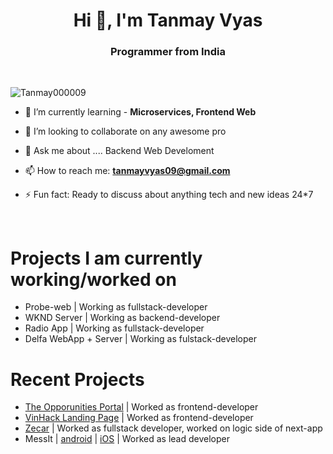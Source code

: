 <h1 align="center">Hi 👋, I'm Tanmay Vyas</h1>
<h3 align="center">Programmer from India</h3>

<br>

<p align="left"> <img src="https://komarev.com/ghpvc/?username=Tanmay000009&label=Profile%20views&color=0e75b6&style=flat" alt="Tanmay000009" /> </p>

- 🌱 I’m currently learning - **Microservices, Frontend Web**

- 👯 I’m looking to collaborate on any awesome pro

- 💬 Ask me about .... Backend Web Develoment 

- 📫 How to reach me: **tanmayvyas09@gmail.com**

- ⚡ Fun fact: Ready to discuss about anything tech and new ideas 24*7
<br>
<h1> Projects I am currently working/worked on </h1>


- Probe-web | Working as fullstack-developer
- WKND Server | Working as backend-developer
- Radio App | Working as fullstack-developer
- Delfa WebApp + Server | Working as fulstack-developer

<h1> Recent Projects </h1>

- [The Opporunities Portal](https://www.theopportunitiesportal.com/) | Worked as frontend-developer
- [VinHack Landing Page](https://vinhack.vinnovateit.com/) | Worked as frontend-developer
- [Zecar](https://zecar.com/) | Worked as fullstack developer, worked on logic side of next-app
- MessIt | [android](https://play.google.com/store/apps/details?id=com.vinnovateit.messit) | [iOS](https://apps.apple.com/in/app/messit/id6443450483) | Worked as lead developer
